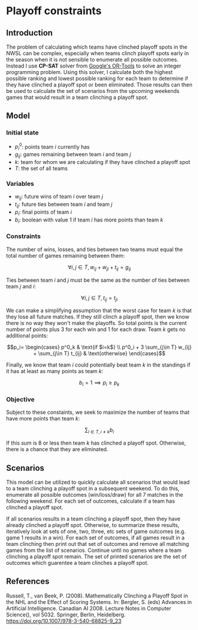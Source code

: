 # Playoff constraints

## Introduction

The problem of calculating which teams have clinched playoff spots in the NWSL can be complex, especially when teams clinch playoff spots early in the season when it is not sensible to enumerate all possible outcomes. Instead I use **CP-SAT** solver from [Google's OR-Tools](https://developers.google.com/optimization/cp/cp_solver) to solve an integer programming problem. Using this solver, I calculate both the highest possible ranking and lowest possible ranking for each team to determine if they have clinched a playoff spot or been eliminated. Those results can then be used to calculate the set of scenarios from the upcoming weekends games that would result in a team clinching a playoff spot.

## Model

### Initial state
* $p^0_i$: points team *i* currently has
* $g_{ij}$: games remaining between team *i* and team *j*
* $k$: team for whom we are calculating if they have clinched a playoff spot
* $T$: the set of all teams

### Variables
* $w_{ij}$: future wins of team *i* over team *j*  
* $t_{ij}$: future ties between team *i* and team *j*  
* $p_i$: final points of team *i*
* $b_i$: boolean with value 1 if team *i* has more points than team *k*

### Constraints

The number of wins, losses, and ties between two teams must equal the total number of games remaining between them:
```math
\forall i,j\in T, w_{ij} + w_{ji} + t_{ij} = g_{ij}
```

Ties between team *i* and *j* must be the same as the number of ties between team *j* and *i*:
```math
\forall i,j\in T, t_{ij} = t_{ji}
```
  
We can make a simplifying assumption that the worst case for team *k* is that they lose all future matches. If they still clinch a playoff spot, then we know there is no way they won't make the playoffs. So total points is the current number of points plus 3 for each win and 1 for each draw. Team *k* gets no additional points:
```math
p_i= \begin{cases}
  p^0_k & \text{if $i=k$} \\
  p^0_i + 3 \sum_{j\in T} w_{ij} + \sum_{j\in T} t_{ij} & \text{otherwise}
\end{cases}
```
 
Finally, we know that team *i* could potentially beat team *k* in the standings if it has at least as many points as team *k*:
```math
b_i = 1 \implies  p_i \geq p_k
```

### Objective

Subject to these constaints, we seek to maximize the number of teams that have more points than team *k*:

$$ \sum_{i\in T, i\neq k} b_i$$ 

If this sum is 8 or less then team *k* has clinched a playoff spot. Otherwise, there is a chance that they are eliminated.

## Scenarios
This model can be utilized to quickly calculate all scenarios that would lead to a team clinching a playoff spot in a subsequent weekend. To do this, enumerate all possible outcomes (win/loss/draw) for all 7 matches in the following weekend. For each set of outcomes, calculate if a team has clinched a playoff spot.

If all scenarios results in a team clinching a playoff spot, then they have already clinched a playoff spot. Otherwise, to summarize these results, iteratively look at sets of one, two, three, etc sets of game outcomes (e.g. game 1 results in a win). For each set of outcomes, if all games result in a team clinching then print out that set of outcomes and remove all matching games from the list of scenarios. Continue until no games where a team clinching a playoff spot remain. The set of printed scenarios are the set of outcomes which guarentee a team clinches a playoff spot.

## References

Russell, T., van Beek, P. (2008). Mathematically Clinching a Playoff Spot in the NHL and the Effect of Scoring Systems. In: Bergler, S. (eds) Advances in Artificial Intelligence. Canadian AI 2008. Lecture Notes in Computer Science(), vol 5032. Springer, Berlin, Heidelberg. https://doi.org/10.1007/978-3-540-68825-9_23

